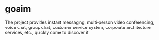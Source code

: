 # goaim
The project provides instant messaging, multi-person video conferencing, voice chat, group chat, customer service system, corporate architecture services, etc., quickly come to discover it
